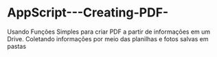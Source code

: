 # AppScript---Creating-PDF-
Usando Funções Simples para criar PDF a partir de informações em um Drive. Coletando informações por meio das planilhas e fotos salvas em pastas 
